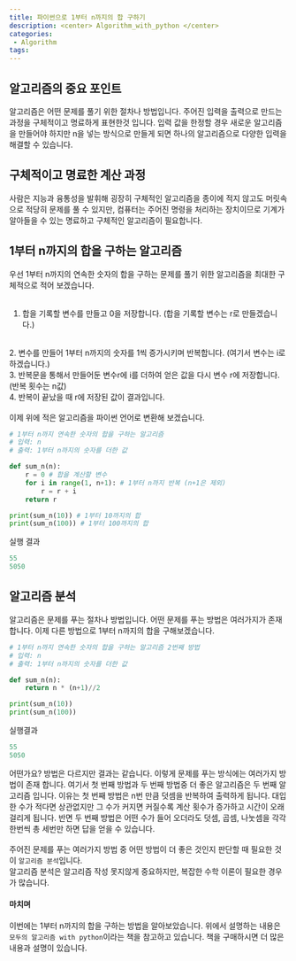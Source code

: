 ```yaml
---
title: 파이썬으로 1부터 n까지의 합 구하기
description: <center> Algorithm_with_python </center>
categories:
 - Algorithm
tags:
---
```


## 알고리즘의 중요 포인트

알고리즘은 어떤 문제를 풀기 위한 절차나 방법입니다. 주어진 입력을 출력으로 만드는 과정을 구체적이고 명료하게 표현한것 입니다. 입력 값을 한정할 경우 새로운 알고리즘을 만들어야 하지만 n을 넣는 방식으로 만들게 되면 하나의 알고리즘으로 다양한 입력을 해결할 수 있습니다.

## 구체적이고 명료한 계산 과정

사람은 지능과 융통성을 발휘해 굉장히 구체적인 알고리즘을 종이에 적지 않고도 머릿속으로 적당히 문제를 풀 수 있지만, 컴퓨터는 주어진 명령을 처리하는 장치이므로 기계가 알아들을 수 있는 명료하고 구체적인 알고리즘이 필요합니다.

## 1부터 n까지의 합을 구하는 알고리즘

우선 1부터 n까지의 연속한 숫자의 합을 구하는 문제를 풀기 위한 알고리즘을 최대한 구체적으로 적어 보겠습니다.
<br>
<br>
1. 합을 기록할 변수를 만들고 0을 저장합니다. (합을 기록할 변수는 r로 만들겠습니다.)
<br>
2. 변수를 만들어 1부터 n까지의 숫자를 1씩 증가시키며 반복합니다. (여기서 변수는 i로 하겠습니다.)
<br>
3. 반복문을 통해서 만들어둔 변수r에 i를 더하여 얻은 값을 다시 변수 r에 저장합니다. (반복 횟수는 n값)
<br>
4. 반복이 끝났을 때 r에 저장된 값이 결과입니다.
<br>
<br>
이제 위에 적은 알고리즘을 파이썬 언어로 변환해 보겠습니다.

```python
# 1부터 n까지 연속한 숫자의 합을 구하는 알고리즘
# 입력: n
# 출력: 1부터 n까지의 숫자를 더한 값

def sum_n(n):
    r = 0 # 합을 계산할 변수
    for i in range(1, n+1): # 1부터 n까지 반복 (n+1은 제외)
        r = r + i
    return r

print(sum_n(10)) # 1부터 10까지의 합
print(sum_n(100)) # 1부터 100까지의 합
```
실행 결과

```python
55
5050
```

## 알고리즘 분석
알고리즘은 문제를 푸는 절차나 방법입니다. 어떤 문제를 푸는 방법은 여러가지가 존재 합니다. 이제 다른 방법으로 1부터 n까지의 합을 구해보겠습니다.

```python
# 1부터 n까지 연속한 숫자의 합을 구하는 알고리즘 2번째 방법
# 입력: n
# 출력: 1부터 n까지의 숫자를 더한 값

def sum_n(n):
    return n * (n+1)//2

print(sum_n(10))
print(sum_n(100))
```
실행결과

```python
55
5050
```
어떤가요? 방법은 다르지만 결과는 같습니다. 이렇게 문제를 푸는 방식에는 여러가지 방법이 존재 합니다.
여기서 첫 번째 방법과 두 번째 방법중 더 좋은 알고리즘은 두 번째 알고리즘 입니다. 이유는 첫 번째 방법은 n번 만큼 덧셈을 반복하여 출력하게 됩니다. 대입한 수가 적다면 상관없지만 그 수가 커지면 커질수록 계산 횟수가 증가하고 시간이 오래 걸리게 됩니다. 반면 두 번째 방법은 어떤 수가 들어 오더라도 덧셈, 곱셈, 나눗셈을 각각 한번씩 총 세번만 하면 답을 얻을 수 있습니다.
<br>
<br>
주어진 문제를 푸는 여러가지 방법 중 어떤 방법이 더 좋은 것인지 판단할 때 필요한 것이 `알고리즘 분석`입니다.<br>
알고리즘 분석은 알고리즘 작성 못지않게 중요하지만, 복잡한 수학 이론이 필요한 경우가 많습니다.

#### 마치며
이번에는 1부터 n까지의 합을 구하는 방법을 알아보았습니다. 위에서 설명하는 내용은 `모두의 알고리즘 with python`이라는 책을 참고하고 있습니다. 책을 구매하시면 더 많은 내용과 설명이 있습니다.